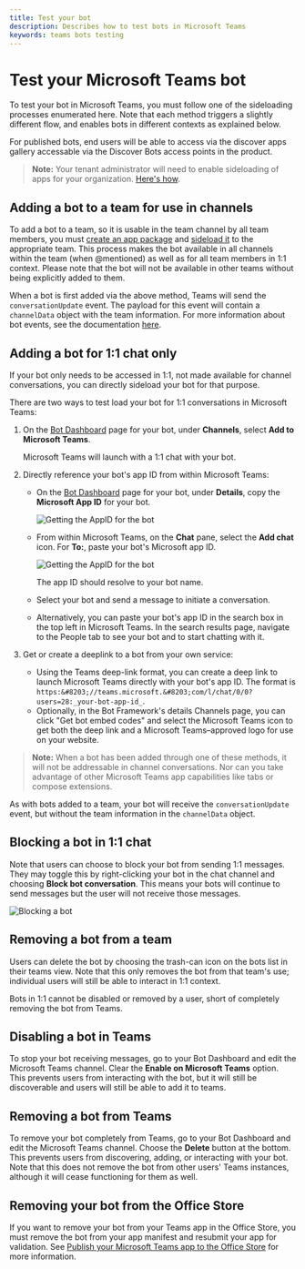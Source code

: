 ```yaml
---
title: Test your bot
description: Describes how to test bots in Microsoft Teams
keywords: teams bots testing
---
```


# Test your Microsoft Teams bot

To test your bot in Microsoft Teams, you must follow one of the sideloading processes enumerated here.  Note that each method triggers a slightly different flow, and enables bots in different contexts as explained below.

For published bots, end users will be able to access via the discover apps gallery accessable via the Discover Bots access points in the product.

>**Note:** Your tenant administrator will need to enable sideloading of apps for your organization. [Here's how](/microsoftteams/admin-settings).

## Adding a bot to a team for use in channels

To add a bot to a team, so it is usable in the team channel by all team members, you must [create an app package](~/publishing/apps-package) and [sideload it](~/concepts/apps/apps-sideload) to the appropriate team. This process makes the bot available in all channels within the team (when @mentioned) as well as for all team members in 1:1 context. Please note that the bot will not be available in other teams without being explicitly added to them.

When a bot is first added via the above method, Teams will send the `conversationUpdate` event. The payload for this event will contain a `channelData` object with the team information. For more information about bot events, see the documentation [here](~/concepts/bots/bots-notifications).

## Adding a bot for 1:1 chat only

If your bot only needs to be accessed in 1:1, not made available for channel conversations, you can directly sideload your bot for that purpose.  

There are two ways to test load your bot for 1:1 conversations in Microsoft Teams:

1. On the [Bot Dashboard](https://dev.botframework.com/bots) page for your bot, under **Channels**, select **Add to Microsoft Teams**.

   Microsoft Teams will launch with a 1:1 chat with your bot.

2. Directly reference your bot's app ID from within Microsoft Teams:
   * On the [Bot Dashboard](https://dev.botframework.com/bots) page for your bot, under **Details**, copy the **Microsoft App ID** for your bot.
	
     ![Getting the AppID for the bot](~/assets/images/bots_appid_botframework.png)
	
   * From within Microsoft Teams, on the **Chat** pane, select the **Add chat** icon. For **To:**, paste your bot's Microsoft app ID.
	
     ![Getting the AppID for the bot](~/assets/images/bots_sideloading.png)
		
     The app ID should resolve to your bot name.

   * Select your bot and send a message to initiate a conversation.

   * Alternatively, you can paste your bot's app ID in the search box in the top left in Microsoft Teams. In the search results page, navigate to the People tab to see your bot and to start chatting with it. 

3. Get or create a deeplink to a bot from your own service:

   * Using the Teams deep-link format, you can create a deep link to launch Microsoft Teams directly with your bot's app ID. The format is `https:&#8203;//teams.microsoft.&#8203;com/l/chat/0/0?users=28:_your-bot-app-id_`.
   * Optionally, in the Bot Framework's details Channels page, you can click "Get bot embed codes" and select the Microsoft Teams icon to get both the deep link and a Microsoft Teams&ndash;approved logo for use on your website.

>**Note:** When a bot has been added through one of these methods, it will not be addressable in channel conversations. Nor can you take advantage of other Microsoft Teams app capabilities like tabs or compose extensions.

As with bots added to a team, your bot will receive the `conversationUpdate` event, but without the team information in the `channelData` object.

## Blocking a bot in 1:1 chat

Note that users can choose to block your bot from sending 1:1 messages. They may toggle this by right-clicking your bot in the chat channel and choosing **Block bot conversation**. This means your bots will continue to send messages but the user will not receive those messages.

![Blocking a bot](~/assets/images/bot/botdisable.png)

## Removing a bot from a team

Users can delete the bot by choosing the trash-can icon on the bots list in their teams view. Note that this only removes the bot from that team's use; individual users will still be able to interact in 1:1 context.

Bots in 1:1 cannot be disabled or removed by a user, short of completely removing the bot from Teams.

## Disabling a bot in Teams

To stop your bot receiving messages, go to your Bot Dashboard and edit the Microsoft Teams channel. Clear the **Enable on Microsoft Teams** option. This prevents users from interacting with the bot, but it will still be discoverable and users will still be able to add it to teams.

## Removing a bot from Teams

To remove your bot completely from Teams, go to your Bot Dashboard and edit the Microsoft Teams channel. Choose the **Delete** button at the bottom. This prevents users from discovering, adding, or interacting with your bot. Note that this does not remove the bot from other users' Teams instances, although it will cease functioning for them as well.

## Removing your bot from the Office Store

If you want to remove your bot from your Teams app in the Office Store, you must remove the bot from your app manifest and resubmit your app for validation. See [Publish your Microsoft Teams app to the Office Store](~/publishing/apps-publish) for more information.
